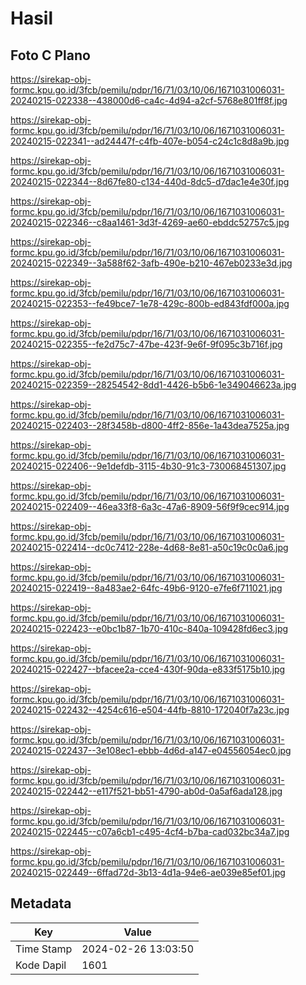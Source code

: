# Hasil

## Foto C Plano

https://sirekap-obj-formc.kpu.go.id/3fcb/pemilu/pdpr/16/71/03/10/06/1671031006031-20240215-022338--438000d6-ca4c-4d94-a2cf-5768e801ff8f.jpg

https://sirekap-obj-formc.kpu.go.id/3fcb/pemilu/pdpr/16/71/03/10/06/1671031006031-20240215-022341--ad24447f-c4fb-407e-b054-c24c1c8d8a9b.jpg

https://sirekap-obj-formc.kpu.go.id/3fcb/pemilu/pdpr/16/71/03/10/06/1671031006031-20240215-022344--8d67fe80-c134-440d-8dc5-d7dac1e4e30f.jpg

https://sirekap-obj-formc.kpu.go.id/3fcb/pemilu/pdpr/16/71/03/10/06/1671031006031-20240215-022346--c8aa1461-3d3f-4269-ae60-ebddc52757c5.jpg

https://sirekap-obj-formc.kpu.go.id/3fcb/pemilu/pdpr/16/71/03/10/06/1671031006031-20240215-022349--3a588f62-3afb-490e-b210-467eb0233e3d.jpg

https://sirekap-obj-formc.kpu.go.id/3fcb/pemilu/pdpr/16/71/03/10/06/1671031006031-20240215-022353--fe49bce7-1e78-429c-800b-ed843fdf000a.jpg

https://sirekap-obj-formc.kpu.go.id/3fcb/pemilu/pdpr/16/71/03/10/06/1671031006031-20240215-022355--fe2d75c7-47be-423f-9e6f-9f095c3b716f.jpg

https://sirekap-obj-formc.kpu.go.id/3fcb/pemilu/pdpr/16/71/03/10/06/1671031006031-20240215-022359--28254542-8dd1-4426-b5b6-1e349046623a.jpg

https://sirekap-obj-formc.kpu.go.id/3fcb/pemilu/pdpr/16/71/03/10/06/1671031006031-20240215-022403--28f3458b-d800-4ff2-856e-1a43dea7525a.jpg

https://sirekap-obj-formc.kpu.go.id/3fcb/pemilu/pdpr/16/71/03/10/06/1671031006031-20240215-022406--9e1defdb-3115-4b30-91c3-730068451307.jpg

https://sirekap-obj-formc.kpu.go.id/3fcb/pemilu/pdpr/16/71/03/10/06/1671031006031-20240215-022409--46ea33f8-6a3c-47a6-8909-56f9f9cec914.jpg

https://sirekap-obj-formc.kpu.go.id/3fcb/pemilu/pdpr/16/71/03/10/06/1671031006031-20240215-022414--dc0c7412-228e-4d68-8e81-a50c19c0c0a6.jpg

https://sirekap-obj-formc.kpu.go.id/3fcb/pemilu/pdpr/16/71/03/10/06/1671031006031-20240215-022419--8a483ae2-64fc-49b6-9120-e7fe6f711021.jpg

https://sirekap-obj-formc.kpu.go.id/3fcb/pemilu/pdpr/16/71/03/10/06/1671031006031-20240215-022423--e0bc1b87-1b70-410c-840a-109428fd6ec3.jpg

https://sirekap-obj-formc.kpu.go.id/3fcb/pemilu/pdpr/16/71/03/10/06/1671031006031-20240215-022427--bfacee2a-cce4-430f-90da-e833f5175b10.jpg

https://sirekap-obj-formc.kpu.go.id/3fcb/pemilu/pdpr/16/71/03/10/06/1671031006031-20240215-022432--4254c616-e504-44fb-8810-172040f7a23c.jpg

https://sirekap-obj-formc.kpu.go.id/3fcb/pemilu/pdpr/16/71/03/10/06/1671031006031-20240215-022437--3e108ec1-ebbb-4d6d-a147-e04556054ec0.jpg

https://sirekap-obj-formc.kpu.go.id/3fcb/pemilu/pdpr/16/71/03/10/06/1671031006031-20240215-022442--e117f521-bb51-4790-ab0d-0a5af6ada128.jpg

https://sirekap-obj-formc.kpu.go.id/3fcb/pemilu/pdpr/16/71/03/10/06/1671031006031-20240215-022445--c07a6cb1-c495-4cf4-b7ba-cad032bc34a7.jpg

https://sirekap-obj-formc.kpu.go.id/3fcb/pemilu/pdpr/16/71/03/10/06/1671031006031-20240215-022449--6ffad72d-3b13-4d1a-94e6-ae039e85ef01.jpg


## Metadata

| Key        | Value               |
| ---------- | ------------------- |
| Time Stamp | 2024-02-26 13:03:50 |
| Kode Dapil | 1601                |



